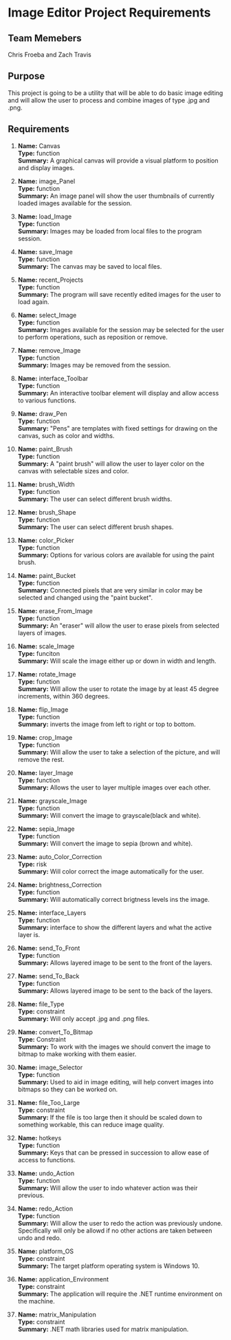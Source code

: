 # Image Editor Project Requirements

## Team Memebers
Chris Froeba and Zach Travis

## Purpose
This project is going to be a utility that will be able to do basic image editing and will allow the user to process and combine images of type .jpg and .png.

## Requirements

1. **Name:** Canvas  
**Type:** function  
**Summary:** A graphical canvas will provide a visual platform to position and display images. 

1. **Name:** image_Panel  
**Type:** function  
**Summary:** An image panel will show the user thumbnails of currently loaded images available for the session.

1. **Name:** load_Image  
**Type:**  function  
**Summary:**  Images may be loaded from local files to the program session.  

1. **Name:** save_Image  
**Type:** function  
**Summary:** The canvas may be saved to local files.  

1. **Name:** recent_Projects  
**Type:** function  
**Summary:** The program will save recently edited images for the user to load again.    

1. **Name:** select_Image  
**Type:** function  
**Summary:** Images available for the session may be selected for the user to perform operations, such as reposition or remove. 

1. **Name:** remove_Image  
**Type:** function  
**Summary:** Images may be removed from the session.

1. **Name:** interface_Toolbar  
**Type:** function  
**Summary:** An interactive toolbar element will display and allow access to various functions. 
	
1. **Name:** draw_Pen  
**Type:** function  
**Summary:** "Pens" are templates with fixed settings for drawing on the canvas, such as color and widths.  

1. **Name:** paint_Brush  
**Type:** function  
**Summary:** A "paint brush" will allow the user to layer color on the canvas with selectable sizes and color. 

1. **Name:** brush_Width  
**Type:** function  
**Summary:** The user can select different brush widths.  

1. **Name:** brush_Shape  
**Type:** function  
**Summary:** The user can select different brush shapes.  

1. **Name:** color_Picker  
**Type:** function  
**Summary:** Options for various colors are available for using the paint brush.  

1. **Name:** paint_Bucket  
**Type:** function  
**Summary:** Connected pixels that are very similar in color may be selected and changed using the "paint bucket".   

1. **Name:** erase_From_Image  
**Type:** function  
**Summary:** An "eraser" will allow the user to erase pixels from selected layers of images.  

1. **Name:** scale_Image  
**Type:** funciton  
**Summary:** Will scale the image either up or down in width and length.  

1. **Name:** rotate_Image  
**Type:** function  
**Summary:** Will allow the user to rotate the image by at least 45 degree increments, within 360 degrees.   

1. **Name:** flip_Image  
**Type:** function  
**Summary:** inverts the image from left to right or top to bottom.  
	
1. **Name:** crop_Image  
**Type:** function  
**Summary:** Will allow the user to take a selection of the picture, and will remove the rest.  

1. **Name:** layer_Image  
**Type:** function  
**Summary:** Allows the user to layer multiple images over each other.  

1. **Name:** grayscale_Image  
**Type:** function  
**Summary:** Will convert the image to grayscale(black and white).  

1. **Name:** sepia_Image  
**Type:** function  
**Summary:** Will convert the image to sepia (brown and white).  
	
1. **Name:** auto_Color_Correction  
**Type:** risk  
**Summary:** Will color correct the image automatically for the user.   

1. **Name:** brightness_Correction  
**Type:** function  
**Summary:** Will automatically correct brigtness levels ins the image.  

1. **Name:** interface_Layers  
**Type:** function  
**Summary:** interface to show the different layers and what the active layer is.  

1. **Name:** send_To_Front  
**Type:** function  
**Summary:** Allows layered image to be sent to the front of the layers.  
	
1. **Name:** send_To_Back  
**Type:** function  
**Summary:** Allows layered image to be sent to the back of the layers.  

1. **Name:** file_Type  
**Type:** constraint  
**Summary:** Will only accept .jpg and .png files.  
	
1. **Name:** convert_To_Bitmap  
**Type:** Constraint  
**Summary:** To work with the images we should convert the image to bitmap to make working with them easier.  

1. **Name:** image_Selector  
**Type:** function  
**Summary:** Used to aid in image editing, will help convert images into bitmaps so they can be worked on.  
	
1. **Name:** file_Too_Large  
**Type:** constraint  
**Summary:** If the file is too large then it should be scaled down to something workable, this can reduce image quality.  

1. **Name:** hotkeys  
**Type:** function  
**Summary:** Keys that can be pressed in succession to allow ease of access to functions.  

1. **Name:** undo_Action  
**Type:** function  
**Summary:** Will allow the user to indo whatever action was their previous.  

1. **Name:** redo_Action  
**Type:** function  
**Summary:** Will allow the user to redo the action was previously undone. Specifically will only be allowd if no other actions are taken between undo and redo.  

1. **Name:** platform_OS  
**Type:** constraint  
**Summary:** The target platform operating system is Windows 10.  

1. **Name:** application_Environment  
**Type:** constraint  
**Summary:**  The application will require the .NET runtime environment on the machine.  

1. **Name:** matrix_Manipulation  
**Type:** constraint  
**Summary:** .NET math libraries used for matrix manipulation.  
